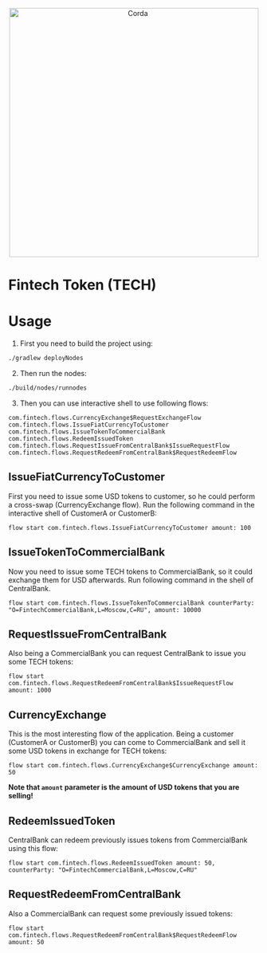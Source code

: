 <p align="center">
  <img src="https://www.corda.net/wp-content/uploads/2016/11/fg005_corda_b.png" alt="Corda" width="500">
</p>

# Fintech Token (TECH)

# Usage

1. First you need to build the project using:

```bash
./gradlew deployNodes
```

2. Then run the nodes:

```bash
./build/nodes/runnodes
```

3. Then you can use interactive shell to use following flows:

```
com.fintech.flows.CurrencyExchange$RequestExchangeFlow
com.fintech.flows.IssueFiatCurrencyToCustomer
com.fintech.flows.IssueTokenToCommercialBank
com.fintech.flows.RedeemIssuedToken
com.fintech.flows.RequestIssueFromCentralBank$IssueRequestFlow
com.fintech.flows.RequestRedeemFromCentralBank$RequestRedeemFlow
```

## IssueFiatCurrencyToCustomer

First you need to issue some USD tokens to customer, so he could perform a cross-swap (CurrencyExchange flow).
Run the following command in the interactive shell of CustomerA or CustomerB:

```
flow start com.fintech.flows.IssueFiatCurrencyToCustomer amount: 100
```

## IssueTokenToCommercialBank

Now you need to issue some TECH tokens to CommercialBank, so it could exchange them for USD afterwards. 
Run following command in the shell of CentralBank.

```
flow start com.fintech.flows.IssueTokenToCommercialBank counterParty: "O=FintechCommercialBank,L=Moscow,C=RU", amount: 10000
```

## RequestIssueFromCentralBank

Also being a CommercialBank you can request CentralBank to issue you some TECH tokens:

```
flow start com.fintech.flows.RequestRedeemFromCentralBank$IssueRequestFlow amount: 1000
```

## CurrencyExchange

This is the most interesting flow of the application. 
Being a customer (CustomerA or CustomerB) you can come to CommercialBank and sell it some USD tokens in exchange for TECH tokens:

```
flow start com.fintech.flows.CurrencyExchange$CurrencyExchange amount: 50
```

**Note that `amount` parameter is the amount of USD tokens that you are selling!**

## RedeemIssuedToken

CentralBank can redeem previously issues tokens from CommercialBank using this flow:

```
flow start com.fintech.flows.RedeemIssuedToken amount: 50, counterParty: "O=FintechCommercialBank,L=Moscow,C=RU"
```

## RequestRedeemFromCentralBank

Also a CommercialBank can request some previously issued tokens:

```
flow start com.fintech.flows.RequestRedeemFromCentralBank$RequestRedeemFlow amount: 50
```
